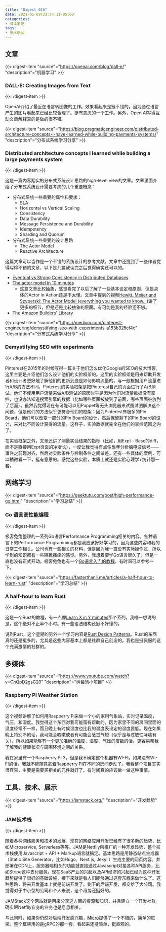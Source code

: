 ```yaml
---
title: "Digest 016"
date: 2021-01-09T23:54:11-05:00
categories: 
- 阅读笔记
tags:
- 技术新闻
---
```


## 文章

{{< digest-item "source"="https://openai.com/blog/dall-e/" "description"="机器学习" >}}
### DALL·E: Creating Images from Text
{{< /digest-item >}}

OpenAI介绍了最近在语言转图像的工作。效果看起来是挺不错的，因为通过语言产生的图片看起来已经比较合理了。挺有意思的一个工作。另外，Open AI写得互动文章解释真的是做的很不错。

{{< digest-item "source"="https://blog.pragmaticengineer.com/distributed-architecture-concepts-i-have-learned-while-building-payments-systems/" "description"="分布式系统学习分享" >}}
### Distributed architecture concepts I learned while building a large payments system
{{< /digest-item >}}

这是一篇内容翔实的分布式系统设计思路的high-level view的文章。文章里面介绍了分布式系统设计需要考虑的几个重要概念：
* 分布式系统一些重要的属性和要求：
  * SLA
  * Horizontal vs Vertical Scaling
  * Consistency
  * Data Durability
  * Message Persistence and Durability
  * Idempotency
  * Sharding and Quorum
* 分布式系统一些重要的设计思路
  * The Actor Model
  * Reactive Architecture

这篇文章可以当作是一个不错的系统设计的参考文献。文章中还提到了一些作者觉得写得不错的文章，以下是几篇我读完之后觉得确实还可以的。
* [Eventual vs Strong Consistency in Distributed Databases](https://hackernoon.com/eventual-vs-strong-consistency-in-distributed-databases-282fdad37cf7)
* [The actor model in 10 minutes](https://www.brianstorti.com/the-actor-model/)
  * 这篇文章比较抽象，感觉看完了以后了解了一些基本设定和原则，但是具体的Actor in Action还是不太懂。文章中提到的视频[Hewitt, Meijer and Szyperski: The Actor Model (everything you wanted to know...)](https://www.youtube.com/watch?v=7erJ1DV_Tlo)讲了更多的细节，但是还是比较抽象的层面。有可能是我的经验还不够。
* [The Amazon Builders' Library](https://aws.amazon.com/builders-library/?cards-body.sort-by=item.additionalFields.customSort&cards-body.sort-order=asc)


{{< digest-item "source"="https://medium.com/pinterest-engineering/demystifying-seo-with-experiments-a183b325cf4c" "description"="分布式系统学习分享" >}}
### Demystifying SEO with experiments
{{< /digest-item >}}

Pinterest在2015年的时候写得一篇关于他们怎么优化Google的SEO的技术博客，这里主要是介绍他们怎么设计他们的实验框架的。这里的实验框架是用来帮助开发者和设计者更好地了解他们的更新到底是如何影响流量的。与一般根据用户流量进行A/B的方法不同，Pinterest的实验框架是把Pinterest自己的页面进行了A/B测试。他们不使用用户流量来做A/B测试的原因似乎是因为他们对流量数据没有掌控，也没办法知道搜索引擎的数据（比如哪些页面被放到了前面，哪些页面被放到了后面）。虽然我觉得现在有可能可以用Puppet等无头浏览器来试图试图解决这个问题，但是他们的方法似乎更符合他们的框架：因为Pinterest有极多的Pin Board，他们可以改变一部分的Pin Board的设计，然后保留剩下的Pin Board的设计，来对比不同设计获得的流量。这样子，实验数据就完全在他们的掌控范围之内了。

在实验框架之外，文章还讲了测量实验结果的指标（比如，用Expt - Base的diff，而不是直接用Expt页面的净增长），一度让我觉得有点像当年分析脑电波信号——事件之前现对齐，然后对实验条件与控制条件之间做差。还有一些具体的案例，可以稍微看一下，挺有意思的。感觉这些实验，本质上就还是实验心理学+统计那一套。

## 网络学习

{{< digest-item "source"="https://geektutu.com/post/high-performance-go.html" "description"="学习总结" >}}
### Go 语言高性能编程
{{< /digest-item >}}


极客兔兔整理的一系列Go语言Performance Programming相关的内容。各种语言下的Performance Programming都是我应该好好学习的，因为这些内容和我的日常工作相关。公司也有一些相关的材料，但是因为我一直没有实际操作过，所以学到的知识都有一些隔靴搔痒的感觉。另外，我想着要学Go语言很久了，但是一直也没有正式开动。极客兔兔也有一个[Go语言入门的教程](https://geektutu.com/post/quick-golang.html)，有时间可以参考一下。

{{< digest-item "source"="https://fasterthanli.me/articles/a-half-hour-to-learn-rust" "description"="学习总结" >}}
### A half-hour to learn Rust
{{< /digest-item >}}

这是一个Rust的教程，有一点像[Learn X in Y minutes](https://learnxinyminutes.com/)那个系列。我唯一想说的是，这个绝对不止半个小时。有一些语法结构还挺不好懂的。

说到Rust，这个星期的另外一个学习内容是[Rust Design Patterns](https://rust-unofficial.github.io/patterns/intro.html)。Rust的东西真的还是挺多的，尤其是这些内容基本上都是社群自己创造的。我也是挺佩服的这个充满激情的社群的。

## 多媒体

{{< digest-item "source"="https://www.youtube.com/watch?v=ChQpD2gsC20" "description"="树莓派小项目" >}}
### Raspberry Pi Weather Station
{{< /digest-item >}}

这个视频讲解了如何用Raspberry Pi来做一个小的家用气象站，实时记录温度，气压，和湿度。我觉得这个东西对我可能蛮有帮助的，因为家里不同的房间里面的温度经常不一样，而且晚上有时候温度也比我的温度表设定的温度要低。现在如果晚上特别冷的话，我可能会咳嗽或者有可能会感觉气短（似乎是与过敏性哮喘有关），所以如果能够有一个更加准确的温度、湿度、气压的度数的话，更容易帮我了解我的健康状况与周围环境之间的关系。

我在家里有一个Raspberry Pi 3，但是我不确定这个机器有WI-FI。如果没有WI-FI的话，我就不能随意拿着Raspberry PI在不同的房间走动了。我看整个项目其实很容易，主要是需要买相关的元件就好了。有时间真的应该做一做这种事情。

## 工具、技术、展示

{{< digest-item "source"="https://jamstack.org/" "description"="开发趋势" >}}
### JAM技术栈
{{< /digest-item >}}

随着各种网络服务和技术的发展，现在的网络应用开发已经有了很多新的趋势，比如Microservice, Serverless等等。JAM是Netfliy所推广的一种开发趋势，整个技术栈使用Javascript + API + Markup语言就搞定。基本思路是用静态站点生成器（Static Site Generator，比如Hugo，Next.js, Jekyll）生成主要的网页内容，并部署在CDN上，服务器端相关的功能就直接通过Javascript对接各种API服务，比如Stripe这种支付服务。现在SaaS产业的兴起以及API经济的兴起已经为这种开发趋势提供了很好的基础设施，接下来就是看人们能够通过这套东西来做什么了。这种思路，将来开发基本上就是前端开发了。剩下的后端开发，都交给了大公司。我觉得对于中小型的公司和个人来说，这个趋势还挺好的。

JAMStack这个网站就是用来分享这方面的资源和知识，并且建立一个开发社群。确实跟Netfliy自身的业务也是息息相关。

与此同时，如果你仍然对后端开发感兴趣，[Micro](https://m3o.com/)提供了一个不错的，简单的框架。整个框架用的是gRPC的那一套，看起来还挺简单，挺直观的。
